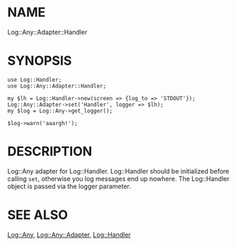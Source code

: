 # NAME

Log::Any::Adapter::Handler

# SYNOPSIS

    use Log::Handler;
    use Log::Any::Adapter::Handler;

    my $lh = Log::Handler->new(screen => {log_to => 'STDOUT'});
    Log::Any::Adapter->set('Handler', logger => $lh);
    my $log = Log::Any->get_logger();

    $log->warn('aaargh!');

# DESCRIPTION

Log::Any adapter for Log::Handler. Log::Handler should be initialized before
calling `set`, otherwise you log messages end up nowhere. The Log::Handler
object is passed via the logger parameter.

# SEE ALSO

[Log::Any](http://search.cpan.org/perldoc?Log::Any), [Log::Any::Adapter](http://search.cpan.org/perldoc?Log::Any::Adapter), [Log::Handler](http://search.cpan.org/perldoc?Log::Handler)
